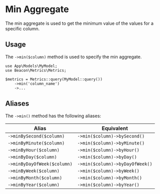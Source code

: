 # Min Aggregate

The min aggregate is used to get the minimum value of the values for a specific column.

## Usage

The `->min($column)` method is used to specify the min aggregate.

```php{5}
use App\Models\MyModel;
use Beacon\Metrics\Metrics;

$metrics = Metrics::query(MyModel::query())
    ->min('column_name')
    ->...
```

## Aliases

The `->min()` method has the following aliases:

| Alias                       | Equivalent                      |
|-----------------------------|---------------------------------|
| `->minBySecond($column)`    | `->min($column)->bySecond()`    |
| `->minByMinute($column)`    | `->min($column)->byMinute()`    |
| `->minByHour($column)`      | `->min($column)->byHour()`      |
| `->minByDay($column)`       | `->min($column)->byDay()`       |
| `->minByDayOfWeek($column)` | `->min($column)->byDayOfWeek()` |
| `->minByWeek($column)`      | `->min($column)->byWeek()`      |
| `->minByMonth($column)`     | `->min($column)->byMonth()`     |
| `->minByYear($column)`      | `->min($column)->byYear()`      |
